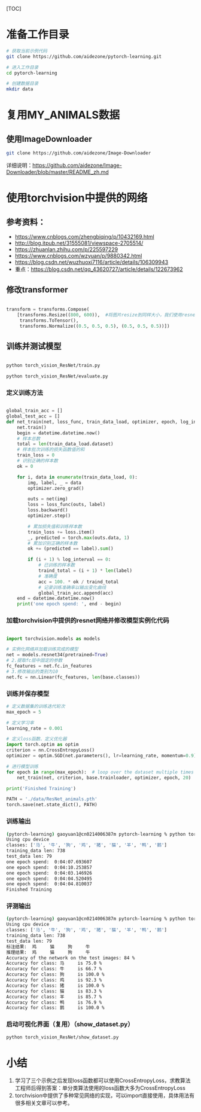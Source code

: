 [TOC]

# 准备工作目录
```bash
# 获取当前示例代码
git clone https://github.com/aidezone/pytorch-learning.git

# 进入工作目录
cd pytorch-learning

# 创建数据目录
mkdir data
````



# 复用MY_ANIMALS数据

## 使用ImageDownloader

```bash
git clone https://github.com/aidezone/Image-Downloader

````

详细说明：https://github.com/aidezone/Image-Downloader/blob/master/README_zh.md


# 使用torchvision中提供的网络

## 参考资料：
* https://www.cnblogs.com/zhengbiqing/p/10432169.html
* http://blog.itpub.net/31555081/viewspace-2705514/
* https://zhuanlan.zhihu.com/p/225597229
* https://www.cnblogs.com/wzyuan/p/9880342.html
* https://blog.csdn.net/wuzhuoxi7116/article/details/106309943
* 重点：https://blog.csdn.net/qq_43620727/article/details/122673962


## 修改transformer

```python

transform = transforms.Compose(
    [transforms.Resize((800, 600)),  #将图片resize到同样大小，我们使用resnet训练，对于输入大小只要求一致即可，不需要严格限定
     transforms.ToTensor(),
     transforms.Normalize((0.5, 0.5, 0.5), (0.5, 0.5, 0.5))])


```



## 训练并测试模型

```bash

python torch_vision_ResNet/train.py

python torch_vision_ResNet/evaluate.py

```
### 定义训练方法
```python

global_train_acc = []
global_test_acc = []
def net_train(net, loss_func, train_data_load, optimizer, epoch, log_interval):
    net.train()
    begin = datetime.datetime.now()
    # 样本总数
    total = len(train_data_load.dataset)
    # 样本批次训练的损失函数值的和
    train_loss = 0
    # 识别正确的样本数
    ok = 0

    for i, data in enumerate(train_data_load, 0):
        img, label, _ = data
        optimizer.zero_grad()

        outs = net(img)
        loss = loss_func(outs, label)
        loss.backward()
        optimizer.step()

        # 累加损失值和训练样本数
        train_loss += loss.item()
        _, predicted = torch.max(outs.data, 1)
        # 累加识别正确的样本数
        ok += (predicted == label).sum()

        if (i + 1) % log_interval == 0:
            # 已训练的样本数
            traind_total = (i + 1) * len(label)
            # 准确度
            acc = 100. * ok / traind_total
            # 记录训练准确率以输出变化曲线
            global_train_acc.append(acc)
    end = datetime.datetime.now()
    print('one epoch spend: ', end - begin)
```

### 加载torchvision中提供的resnet网络并修改模型实例化代码

```python

import torchvision.models as models

# 实例化网络并加载训练完成的模型
net = models.resnet34(pretrained=True)
# 2.提取fc层中固定的参数
fc_features = net.fc.in_features
# 3.修改输出的类别为10
net.fc = nn.Linear(fc_features, len(base.classes))

```

### 训练并保存模型

```python
# 定义数据集的训练迭代轮次
max_epoch = 5

# 定义学习率
learning_rate = 0.001

# 定义loss函数、定义优化器
import torch.optim as optim
criterion = nn.CrossEntropyLoss()
optimizer = optim.SGD(net.parameters(), lr=learning_rate, momentum=0.9)

# 进行模型训练
for epoch in range(max_epoch):  # loop over the dataset multiple times
    net_train(net, criterion, base.trainloader, optimizer, epoch, 20)

print('Finished Training')

PATH = './data/ResNet_animals.pth'
torch.save(net.state_dict(), PATH)

```

### 训练输出
```bash
(pytorch-learning) gaoyuan1@cn0214006387m pytorch-learning % python torch_vision_ResNet/train.py
Using cpu device
classes: ['马', '牛', '狗', '鸡', '猪', '猫', '羊', '鸭', '鹅']
training_data len: 738
test_data len: 79
one epoch spend:  0:04:07.693607
one epoch spend:  0:04:10.253857
one epoch spend:  0:04:03.146926
one epoch spend:  0:04:04.520495
one epoch spend:  0:04:04.810037
Finished Training
```

### 评测输出

```bash
(pytorch-learning) gaoyuan1@cn0214006387m pytorch-learning % python torch_vision_ResNet/evaluate.py
Using cpu device
classes: ['马', '牛', '狗', '鸡', '猪', '猫', '羊', '鸭', '鹅']
training_data len: 738
test_data len: 79
标注结果:  鸡     猫     狗     牛
推理结果:  鸡     猫     狗     牛
Accuracy of the network on the test images: 84 %
Accuracy for class: 马     is 75.0 %
Accuracy for class: 牛     is 66.7 %
Accuracy for class: 狗     is 100.0 %
Accuracy for class: 鸡     is 92.3 %
Accuracy for class: 猪     is 100.0 %
Accuracy for class: 猫     is 83.3 %
Accuracy for class: 羊     is 85.7 %
Accuracy for class: 鸭     is 76.9 %
Accuracy for class: 鹅     is 100.0 %
```
### 启动可视化界面（复用）（show_dataset.py）

```bash
python torch_vision_ResNet/show_dataset.py

```

# 小结

1. 学习了三个示例之后发现loss函数都可以使用CrossEntropyLoss，求教算法工程师后得到答案：单分类算法使用的loss函数大多为CrossEntropyLoss
2. torchvision中提供了多种常见网络的实现，可以import直接使用，具体用法有很多相关文章可以参考。







